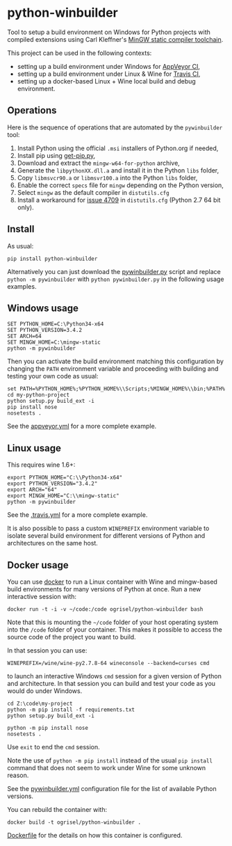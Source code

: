 python-winbuilder
=================

Tool to setup a build environment on Windows for Python projects with compiled
extensions using Carl Kleffner's [MinGW static compiler toolchain](
https://bitbucket.org/carlkl/mingw-w64-for-python/downloads).

This project can be used in the following contexts:

- setting up a build environment under Windows for [AppVeyor CI](
  http://appveyor.com),
- setting up a build environment under Linux & Wine for [Travis CI](
  http://travis-ci.org),
- setting up a docker-based Linux + Wine local build and debug environment.


Operations
----------

Here is the sequence of operations that are automated by the `pywinbuilder`
tool:

1. Install Python using the official `.msi` installers of Python.org if needed,
2. Install pip using [get-pip.py](https://bootstrap.pypa.io/get-pip.py),
3. Download and extract the `mingw-w64-for-python` archive,
4. Generate the `libpythonXX.dll.a` and install it in the Python `libs` folder,
5. Copy `libmsvcr90.a` or `libmsvr100.a` into the Python `libs` folder,
6. Enable the correct `specs` file for `mingw` depending on the Python version,
7. Select `mingw` as the default compiler in `distutils.cfg`
8. Install a workaround for [issue 4709](https://bugs.python.org/issue4709)
   in `distutils.cfg` (Python 2.7 64 bit only).


Install
-------

As usual:

    pip install python-winbuilder

Alternatively you can just download the [pywinbuilder.py](pywinbuilder.py)
script and replace `python -m pywinbuilder` with `python pywinbuilder.py` in
the following usage examples.


Windows usage
-------------

    SET PYTHON_HOME=C:\Python34-x64
    SET PYTHON_VERSION=3.4.2
    SET ARCH=64
    SET MINGW_HOME=C:\mingw-static
    python -m pywinbuilder

Then you can activate the build environment matching this configuration by
changing the `PATH` environment variable and proceeding with building and
testing your own code as usual:

    set PATH=%PYTHON_HOME%;%PYTHON_HOME%\\Scripts;%MINGW_HOME%\\bin;%PATH%
    cd my-python-project
    python setup.py build_ext -i
    pip install nose
    nosetests .

See the [appveyor.yml](appveyor.yml) for a more complete example.


Linux usage
-----------

This requires wine 1.6+:

    export PYTHON_HOME="C:\\Python34-x64"
    export PYTHON_VERSION="3.4.2"
    export ARCH="64"
    export MINGW_HOME="C:\\mingw-static"
    python -m pywinbuilder

See the [.travis.yml](.travis.yml) for a more complete example.

It is also possible to pass a custom `WINEPREFIX` environment variable to
isolate several build environment for different versions of Python and
architectures on the same host.


Docker usage
------------

You can use [docker](http://www.docker.com) to run a Linux container with Wine
and mingw-based build environments for many versions of Python at once. Run a
new interactive session with:

    docker run -t -i -v ~/code:/code ogrisel/python-winbuilder bash

Note that this is mounting the `~/code` folder of your host operating system
into the `/code` folder of your container. This makes it possible to access
the source code of the project you want to build.

In that session you can use:

    WINEPREFIX=/wine/wine-py2.7.8-64 wineconsole --backend=curses cmd

to launch an interactive Windows `cmd` session for a given version of Python
and architecture. In that session you can build and test your code as you would
do under Windows.

    cd Z:\code\my-project
    python -m pip install -f requirements.txt
    python setup.py build_ext -i

    python -m pip install nose
    nosetests .

Use `exit` to end the `cmd` session.

Note the use of `python -m pip install` instead of the usual `pip install`
command that does not seem to work under Wine for some unknown reason.

See the [pywinbuilder.yml](pywinbuilder.yml) configuration file for the list of
available Python versions.

You can rebuild the container with:

    docker build -t ogrisel/python-winbuilder .

[Dockerfile](Dockerfile) for the details on how this container is configured.
